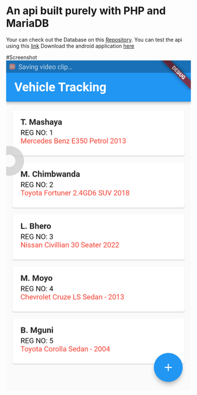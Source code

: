 # An api built purely with PHP and MariaDB

Your can check out the Database on this [Repository](https://github.com/TinasheMashaya/VehicleDB).
You can test the api using this [link](https://vehicletrackin-prod-qubit-data-mnbxru.mo2.mogenius.io/FetchVehicles/read.php)
Download the android application [here](https://raw.githubusercontent.com/TinasheMashaya/VehicleTracking/main/app-release.apk)

#Screenshot
![](https://raw.githubusercontent.com/TinasheMashaya/VehicleTracking/main/Screenshot_2023-01-27-20-16-40.png)





